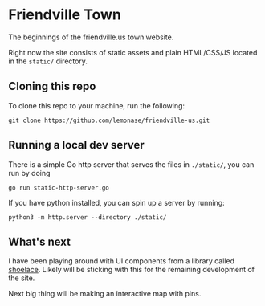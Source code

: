 # Friendville Town

The beginnings of the friendville.us town website.

Right now the site consists of static assets and plain HTML/CSS/JS located in the `static/`
directory.

## Cloning this repo

To clone this repo to your machine, run the following:

```
git clone https://github.com/lemonase/friendville-us.git
```

## Running a local dev server

There is a simple Go http server that serves the files in `./static/`, you can run by doing

```
go run static-http-server.go
```

If you have python installed, you can spin up a server by running:

```
python3 -m http.server --directory ./static/
```

## What's next

I have been playing around with UI components from a library called
[shoelace](https://github.com/shoelace-style/shoelace).
Likely will be sticking with this for the remaining development of the site.

Next big thing will be making an interactive map with pins.
